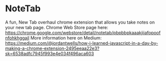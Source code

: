 # NoteTab

A fun, New Tab overhaul chrome extension that allows you take notes on your new tab page. 
Chrome Web Store page here: https://chrome.google.com/webstore/detail/notetab/pbpbbpkaaakjiiafopoofnfohkhggajl
More information here on Medium: https://medium.com/@jordantwells/how-i-learned-javascript-in-a-day-by-making-a-chrome-extension-2495eeaa22e3?sk=6538adfc7945f993e4e034f496aca603

